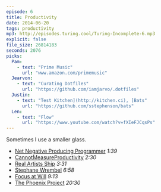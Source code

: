```yaml
---
episode: 6
title: Productivity
date: 2014-06-20
tags: productivity
mp3: http://episodes.turing.cool/Turing-Incomplete-6.mp3
explicit: false
file_size: 26814183
seconds: 2076
picks:
  Pam:
    - text: "Prime Music"
      url: "www.amazon.com/primemusic"
  Jearvon:
    - text: "Curating Dotfiles"
      url: "https://github.com/iamjarvo/.dotfiles"
  Justin:
    - text: "Test Kitchen](http://kitchen.ci), [Bats"
      url: "https://github.com/sstephenson/bats"
  Len:
    - text: "Flow"
      url: "https://www.youtube.com/watch?v=fXIeFJCqsPs"
---
```

Sometimes I use a smaller glass.

* [Net Negative Producing Programmer](http://c2.com/cgi/wiki?NetNegativeProducingProgrammer) *1:39*
* [CannotMeasureProductivity](http://martinfowler.com/bliki/CannotMeasureProductivity.html) *2:30*
* [Real Artists Ship](http://en.wikiquote.org/wiki/Steve_Jobs) *3:31*
* [Stephane Wrembel](https://www.youtube.com/watch?v=r9YNKRwI5aU) *6:58*
* [Focus at Will](https://www.focusatwill.com/) *9:13*
* [The Phoenix Project](http://en.wikipedia.org/wiki/The_Phoenix_Project:_A_Novel_About_IT,_DevOps,_and_Helping_Your_Business_Win) *20:30*
